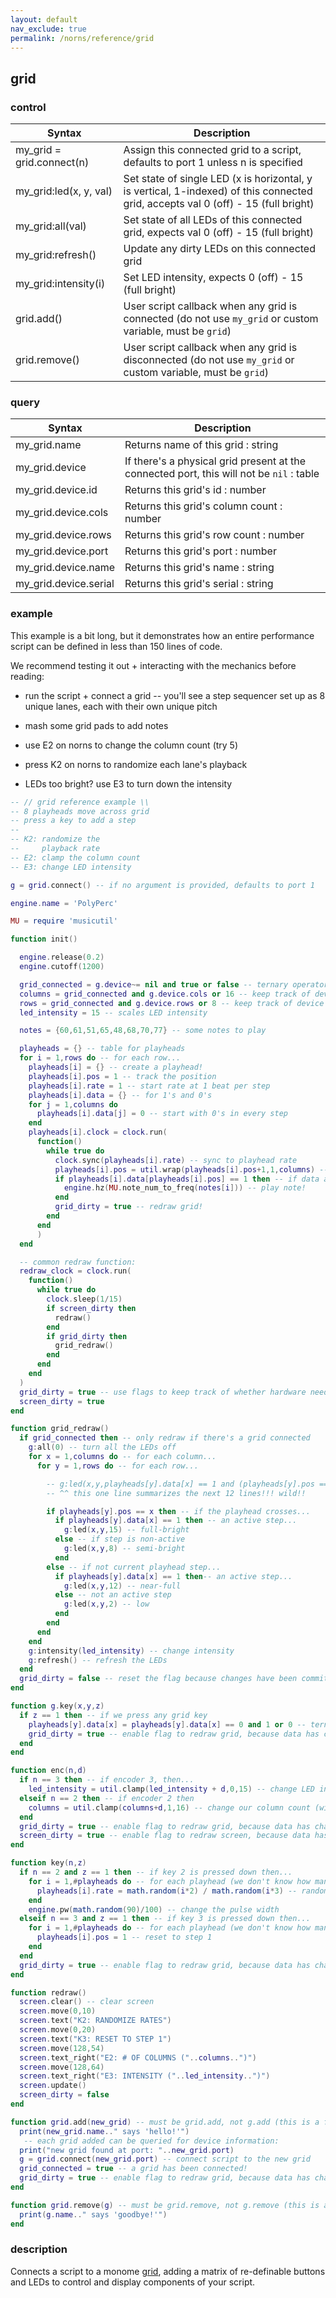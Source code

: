 ```yaml
---
layout: default
nav_exclude: true
permalink: /norns/reference/grid
---
```


## grid

### control

| Syntax                    | Description                                                                                                                        |
| ------------------------- | ---------------------------------------------------------------------------------------------------------------------------------- |
| my_grid = grid.connect(n) | Assign this connected grid to a script, defaults to port 1 unless n is specified                                                   |
| my_grid:led(x, y, val)    | Set state of single LED (x is horizontal, y is vertical, 1-indexed) of this connected grid, accepts val 0 (off) - 15 (full bright) |
| my_grid:all(val)          | Set state of all LEDs of this connected grid, expects val 0 (off) - 15 (full bright)                                               |
| my_grid:refresh()         | Update any dirty LEDs on this connected grid                                                                                       |
| my_grid:intensity(i)      | Set LED intensity, expects 0 (off) - 15 (full bright)                                                                              |
| grid.add()                | User script callback when any grid is connected (do not use `my_grid` or custom variable, must be `grid`)                          |
| grid.remove()             | User script callback when any grid is disconnected (do not use `my_grid` or custom variable, must be `grid`)                       |

### query

| Syntax                | Description                                                                              |
| --------------------- | ---------------------------------------------------------------------------------------- |
| my_grid.name          | Returns name of this grid : string                                                       |
| my_grid.device        | If there's a physical grid present at the connected port, this will not be `nil` : table |
| my_grid.device.id     | Returns this grid's id : number                                                          |
| my_grid.device.cols   | Returns this grid's column count : number                                                |
| my_grid.device.rows   | Returns this grid's row count : number                                                   |
| my_grid.device.port   | Returns this grid's port : number                                                        |
| my_grid.device.name   | Returns this grid's name : string                                                        |
| my_grid.device.serial | Returns this grid's serial : string                                                      |

### example

This example is a bit long, but it demonstrates how an entire performance script can be defined in less than 150 lines of code.

We recommend testing it out + interacting with the mechanics before reading:

- run the script + connect a grid -- you'll see a step sequencer set up as 8 unique lanes, each with their own unique pitch

- mash some grid pads to add notes

- use E2 on norns to change the column count (try 5)

- press K2 on norns to randomize each lane's playback

- LEDs too bright? use E3 to turn down the intensity

```lua
-- // grid reference example \\
-- 8 playheads move across grid
-- press a key to add a step
-- 
-- K2: randomize the
--     playback rate
-- E2: clamp the column count
-- E3: change LED intensity

g = grid.connect() -- if no argument is provided, defaults to port 1

engine.name = 'PolyPerc'

MU = require 'musicutil'

function init()

  engine.release(0.2)
  engine.cutoff(1200)

  grid_connected = g.device~= nil and true or false -- ternary operator, eg. http://lua-users.org/wiki/TernaryOperator
  columns = grid_connected and g.device.cols or 16 -- keep track of device columns
  rows = grid_connected and g.device.rows or 8 -- keep track of device rows
  led_intensity = 15 -- scales LED intensity

  notes = {60,61,51,65,48,68,70,77} -- some notes to play

  playheads = {} -- table for playheads
  for i = 1,rows do -- for each row...
    playheads[i] = {} -- create a playhead!
    playheads[i].pos = 1 -- track the position
    playheads[i].rate = 1 -- start rate at 1 beat per step
    playheads[i].data = {} -- for 1's and 0's
    for j = 1,columns do
      playheads[i].data[j] = 0 -- start with 0's in every step
    end
    playheads[i].clock = clock.run(
      function()
        while true do
          clock.sync(playheads[i].rate) -- sync to playhead rate
          playheads[i].pos = util.wrap(playheads[i].pos+1,1,columns) -- advance playhead position
          if playheads[i].data[playheads[i].pos] == 1 then -- if data at this position equals 1...
            engine.hz(MU.note_num_to_freq(notes[i])) -- play note!
          end
          grid_dirty = true -- redraw grid!
        end
      end
      )
  end

  -- common redraw function:
  redraw_clock = clock.run(
    function()
      while true do
        clock.sleep(1/15)
        if screen_dirty then
          redraw()
        end
        if grid_dirty then
          grid_redraw()
        end
      end
    end
  )
  grid_dirty = true -- use flags to keep track of whether hardware needs to be redrawn
  screen_dirty = true
end

function grid_redraw()
  if grid_connected then -- only redraw if there's a grid connected
    g:all(0) -- turn all the LEDs off
    for x = 1,columns do -- for each column...
      for y = 1,rows do -- for each row...

        -- g:led(x,y,playheads[y].data[x] == 1 and (playheads[y].pos == x and 15 or 12) or (playheads[y].pos == x and 8 or 0))
        -- ^^ this one line summarizes the next 12 lines!!! wild!!

        if playheads[y].pos == x then -- if the playhead crosses...
          if playheads[y].data[x] == 1 then -- an active step...
            g:led(x,y,15) -- full-bright
          else -- if step is non-active
            g:led(x,y,8) -- semi-bright
          end
        else -- if not current playhead step...
          if playheads[y].data[x] == 1 then-- an active step...
            g:led(x,y,12) -- near-full
          else -- not an active step
            g:led(x,y,2) -- low
          end
        end
      end
    end
    g:intensity(led_intensity) -- change intensity
    g:refresh() -- refresh the LEDs
  end
  grid_dirty = false -- reset the flag because changes have been committed
end

function g.key(x,y,z)
  if z == 1 then -- if we press any grid key
    playheads[y].data[x] = playheads[y].data[x] == 0 and 1 or 0 -- ternary operator again! if data is 0, flip to 1 + vice versa
    grid_dirty = true -- enable flag to redraw grid, because data has changed
  end
end

function enc(n,d)
  if n == 3 then -- if encoder 3, then...
    led_intensity = util.clamp(led_intensity + d,0,15) -- change LED intensity (within 0 to 15 range)
  elseif n == 2 then -- if encoder 2 then
    columns = util.clamp(columns+d,1,16) -- change our column count (within 1 and 16)
  end
  grid_dirty = true -- enable flag to redraw grid, because data has changed
  screen_dirty = true -- enable flag to redraw screen, because data has changed
end

function key(n,z)
  if n == 2 and z == 1 then -- if key 2 is pressed down then...
    for i = 1,#playheads do -- for each playhead (we don't know how many, because it's based on the connected grid)
      playheads[i].rate = math.random(i*2) / math.random(i*3) -- randomize the playback rate for each
    end
    engine.pw(math.random(90)/100) -- change the pulse width
  elseif n == 3 and z == 1 then -- if key 3 is pressed down then...
    for i = 1,#playheads do -- for each playhead (we don't know how many, because it's based on the connected grid)
      playheads[i].pos = 1 -- reset to step 1
    end
  end
  grid_dirty = true -- enable flag to redraw grid, because data has changed
end

function redraw()
  screen.clear() -- clear screen
  screen.move(0,10)
  screen.text("K2: RANDOMIZE RATES")
  screen.move(0,20)
  screen.text("K3: RESET TO STEP 1")
  screen.move(128,54)
  screen.text_right("E2: # OF COLUMNS ("..columns..")")
  screen.move(128,64)
  screen.text_right("E3: INTENSITY ("..led_intensity..")")
  screen.update()
  screen_dirty = false
end

function grid.add(new_grid) -- must be grid.add, not g.add (this is a function of the grid class)
  print(new_grid.name.." says 'hello!'")
   -- each grid added can be queried for device information:
  print("new grid found at port: "..new_grid.port)
  g = grid.connect(new_grid.port) -- connect script to the new grid
  grid_connected = true -- a grid has been connected!
  grid_dirty = true -- enable flag to redraw grid, because data has changed
end

function grid.remove(g) -- must be grid.remove, not g.remove (this is a function of the grid class)
  print(g.name.." says 'goodbye!'")
end
```

### description

Connects a script to a monome [grid](https://monome.org/docs/grid), adding a matrix of re-definable buttons and LEDs to control and display components of your script.
